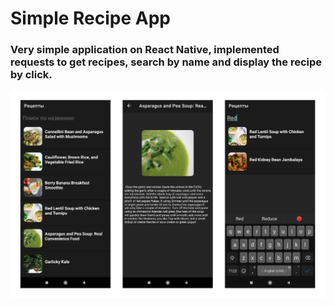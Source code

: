 # Simple Recipe App
### Very simple application on React Native, implemented requests to get recipes, search by name and display the recipe by click.
![Main Image](https://github.com/denisislamgaleevv/recipe-app/blob/master/mainImage.png)
 
 
